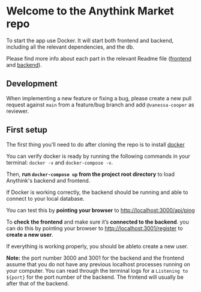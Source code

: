 # Welcome to the Anythink Market repo

To start the app use Docker. It will start both frontend and backend, including all the relevant dependencies, and the db.

Please find more info about each part in the relevant Readme file ([frontend](frontend/readme.md) and [backend](backend/README.md)).

## Development

When implementing a new feature or fixing a bug, please create a new pull request against `main` from a feature/bug branch and add `@vanessa-cooper` as reviewer.

## First setup

The first thing you'll need to do after cloning the repo is to install [docker](https://docs.docker.com/get-docker/)

You can verify docker is ready by running the following commands in your terminal: `docker -v` and `docker-compose -v`.

Then, **run `docker-compose up` from the project root directory** to load Anythink's backend and frontend.

If Docker is working correctly, the backend should be running and able to connect to your local database.

You can test this by **pointing your browser** to [http://localhost:3000/api/ping](http://localhost:3000/api/ping)

To **check the frontend** and make sure it’s **connected to the backend**. you can do this by pointing your browser to  [http://localhost:3001/register](http://localhost:3001/register) to **create a new user**.

If everything is working properly, you should be ableto create a new user.

**Note:** the port number 3000 and 3001 for the backend and the frontend assume that you do not have any previous localhost processes running on your computer. You can read through the terminal logs for a `Listening to ${port}` for the port number of  the backend. The frintend will usually be after that of the backend. 
